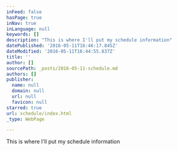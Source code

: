 ```yaml
---
inFeed: false
hasPage: true
inNav: true
inLanguage: null
keywords: []
description: "This is where I'll put my schedule information"
datePublished: '2016-05-11T16:46:17.845Z'
dateModified: '2016-05-11T16:44:55.837Z'
title: ''
author: []
sourcePath: _posts/2016-05-11-schedule.md
authors: []
publisher:
  name: null
  domain: null
  url: null
  favicon: null
starred: true
url: schedule/index.html
_type: WebPage

---
```

This is where I'll put my schedule information